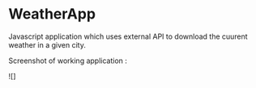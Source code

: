 # WeatherApp

Javascript application which uses external API to download the cuurent weather in a given city.

Screenshot of working application :

![]
